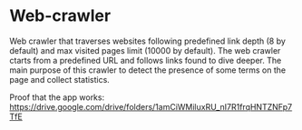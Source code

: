 # Web-crawler

Web crawler that traverses websites following predefined link depth (8 by default) and max visited pages limit (10000 by default). 
The web crawler ctarts from a predefined URL and follows links found to dive deeper. 
The main purpose of this crawler to detect the presence of some terms on the page and collect statistics.

Proof that the app works:
https://drive.google.com/drive/folders/1amCiWMiluxRU_nI7R1frqHNTZNFp7TfE
